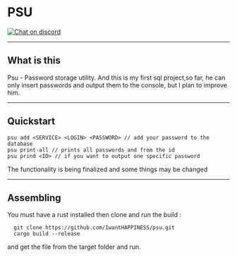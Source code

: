 # PSU
[![Chat on discord](https://img.shields.io/discord/1183477399208345771?color=blue8&label=Discord&logo=discord&style=for-the-badge)](https://discord.gg/qtjrKnCk8y)

---

## What is this
Psu - Password storage utility. And this is my first sql project,so far, he can only
insert passwords and output them to the console, but I plan to improve him.

---

## Quickstart
```
psu add <SERVICE> <LOGIN> <PASSWORD> // add your password to the database
psu print-all // prints all passwords and from the id
psu prind <ID> // if you want to output one specific password
```
The functionality is being finalized and some things may be changed

---

## Assembling
You must have a rust installed then clone and run the build  :
```
  git clone https://github.com/IwantHAPPINESS/psu.git
  cargo build --release
```
and get the file from the target folder and run.
